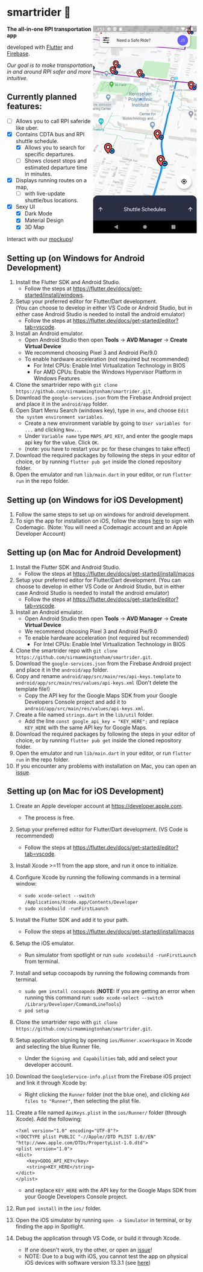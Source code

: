 # smartrider 🚕

<img src="docs/screenshots/home.png" alt="home_screenshot" height="550px" align="right"/>

**The all-in-one RPI transportation app**

developed with [Flutter](https://flutter.dev/) and [Firebase](https://firebase.google.com/).

*Our goal is to make transportation in and around RPI safer and more intuitive.*

## Currently planned features:
- [ ] Allows you to call RPI saferide like uber.
- [x] Contains CDTA bus and RPI shuttle schedule.
    - [x] Allows you to search for specific departures.
    - [ ] Shows closest stops and estimated departure time in minutes.
- [x] Displays running routes on a map,
    - [ ] with live-update shuttle/bus locations.
- [x] Sexy UI
    - [x] Dark Mode
    - [x] Material Design
    - [x] 3D Map

Interact with our [mockups](https://xd.adobe.com/view/8a421d6f-ad6f-4196-7089-fff92621dc6f-fc73/?fullscreen)!

## Setting up (on Windows for Android Development)
1. Install the Flutter SDK and Android Studio.
    - Follow the steps at https://flutter.dev/docs/get-started/install/windows.
2. Setup your preferred editor for Flutter/Dart development. <br> (You can choose to develop in either VS Code or Android Studio, but in either case Android Studio is needed to install the android emulator)
    - Follow the steps at https://flutter.dev/docs/get-started/editor?tab=vscode.
3. Install an Android emulator.
    - Open Android Studio then open **Tools** -> **AVD Manager** -> **Create Virtual Device**
    - We recommend choosing Pixel 3 and Android Pie/9.0
    - To enable hardware acceleration (not required but recommended)
        - For Intel CPUs: Enable Intel Virtualization Technology in BIOS
        - For AMD CPUs: Enable the Windows Hypervisor Platform in Windows Features
4. Clone the smartrider repo with `git clone https://github.com/sirmammingtonham/smartrider.git`.
5. Download the `google-services.json` from the Firebase Android project and place it in the `android/app` folder.
6. Open Start Menu Search (windows key), type in `env`, and choose `Edit the system environment variables`.
    - Create a new environment variable by going to  `User variables for ...` and clicking `New...`
    - Under `Variable name` type `MAPS_API_KEY`, and enter the google maps api key for the value. Click `OK`.
    - (note: you have to restart your pc for these changes to take effect)
7. Download the required packages by following the steps in your editor of choice, or by running `flutter pub get` inside the cloned repository folder.
8.  Open the emulator and run `lib/main.dart` in your editor, or run `flutter run` in the repo folder.

## Setting up (on Windows for iOS Development)
1. Follow the same steps to set up on windows for android development.
2. To sign the app for installation on iOS, follow the steps [here](https://medium.com/flutter-community/how-to-sign-flutter-apps-for-ios-automatically-without-a-mac-a2dc9cfa5a6c) to sign with Codemagic. (Note: You will need a Codemagic account and an Apple Developer Account)

## Setting up (on Mac for Android Development)
1. Install the Flutter SDK and Android Studio.
    - Follow the steps at https://flutter.dev/docs/get-started/install/macos
2. Setup your preferred editor for Flutter/Dart development. (You can choose to develop in either VS Code or Android Studio, but in either case Android Studio is needed to install the android emulator)
    - Follow the steps at https://flutter.dev/docs/get-started/editor?tab=vscode.
3. Install an Android emulator.
    - Open Android Studio then open **Tools** -> **AVD Manager** -> **Create Virtual Device**
    - We recommend choosing Pixel 3 and Android Pie/9.0
    - To enable hardware acceleration (not required but recommended)
        - For Intel CPUs: Enable Intel Virtualization Technology in BIOS
4. Clone the smartrider repo with `git clone https://github.com/sirmammingtonham/smartrider.git`.
5. Download the `google-services.json` from the Firebase Android project and place it in the `android/app` folder.
6. Copy and rename `android/app/src/main/res/api-keys.template` to `android/app/src/main/res/values/api-keys.xml` (Don't delete the template file!)
    - Copy the API key for the Google Maps SDK from your Google Developers Console project and add it to `android/app/src/main/res/values/api-keys.xml`.
7. Create a file named `strings.dart` in the `lib/util` folder.
    - Add the line `const google_api_key = "KEY_HERE";` and replace `KEY_HERE` with the same API key for Google Maps.
8. Download the required packages by following the steps in your editor of choice, or by running `flutter pub get` inside the cloned repository folder.
9. Open the emulator and run `lib/main.dart` in your editor, or run `flutter run` in the repo folder.
10. If you encounter any problems with installation on Mac, you can open an [issue](https://github.com/sirmammingtonham/smartrider/issues).

## Setting up (on Mac for iOS Development)
1. Create an Apple developer account at https://developer.apple.com.
    - The process is free.
2. Setup your preferred editor for Flutter/Dart development. (VS Code is recommended)
    - Follow the steps at https://flutter.dev/docs/get-started/editor?tab=vscode.
3. Install Xcode >=11 from the app store, and run it once to initialize.
4. Configure Xcode by running the following commands in a terminal window:
    - `sudo xcode-select --switch /Applications/Xcode.app/Contents/Developer`
    - `sudo xcodebuild -runFirstLaunch`
5. Install the Flutter SDK and add it to your path.
    - Follow the steps at https://flutter.dev/docs/get-started/install/macos
6. Setup the iOS emulator.
    - Run simulator from spotlight or run `sudo xcodebuild -runFirstLaunch` from terminal.
7. Install and setup cocoapods by running the following commands from terminal.
    - `sudo gem install cocoapods` (**NOTE:** If you are getting an error when running this command run: `sudo xcode-select --switch /Library/Developer/CommandLineTools`)
    - `pod setup`
8. Clone the smartrider repo with `git clone https://github.com/sirmammingtonham/smartrider.git`.
9. Setup application signing by opening `ios/Runner.xcworkspace` in Xcode and selecting the blue Runner file.
    - Under the `Signing and Capabilities` tab, add and select your developer account.
10. Download the `GoogleService-info.plist` from the Firebase iOS project and link it through Xcode by:
    - Right clicking the `Runner` folder (not the blue one), and clicking `Add files to "Runner"`, then selecting the plist file.
11. Create a file named `ApiKeys.plist` in the `ios/Runner/` folder (through Xcode). Add the following:

        <?xml version="1.0" encoding="UTF-8"?>
        <!DOCTYPE plist PUBLIC "-//Apple//DTD PLIST 1.0//EN" "http://www.apple.com/DTDs/PropertyList-1.0.dtd">
        <plist version="1.0">
        <dict>
            <key>GOOG_API_KEY</key>
            <string>KEY_HERE</string>
        </dict>
        </plist>
    - and replace `KEY_HERE` with the API key for the Google Maps SDK from your Google Developers Console project.
12. Run `pod install` in the `ios/` folder.
13. Open the iOS simulator by running `open -a Simulator` in terminal, or by finding the app in Spotlight.
14. Debug the application through VS Code, or build it through Xcode.
    - If one doesn't work, try the other, or open an [issue](https://github.com/sirmammingtonham/smartrider/issues)!
    - NOTE: Due to a bug with iOS, you cannot test the app on physical iOS devices with software version 13.3.1 (see [here](https://github.com/flutter/flutter/issues/49504))

